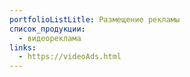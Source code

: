 ```yaml
---
portfolioListLitle: Размещение рекламы
список_продукции:
  - видеореклама
links:
  - https://videoAds.html
---
```

